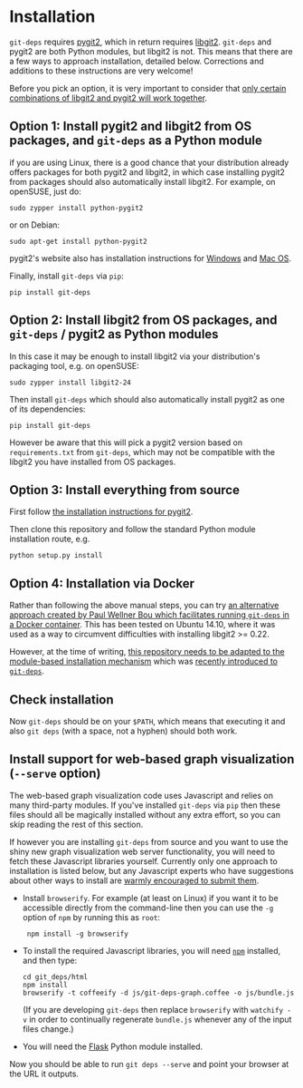 Installation
============

`git-deps` requires [pygit2](http://www.pygit2.org/), which in return
requires [libgit2](https://libgit2.github.com/).  `git-deps` and
pygit2 are both Python modules, but libgit2 is not.  This means
that there are a few ways to approach installation, detailed below.
Corrections and additions to these instructions are very welcome!

Before you pick an option, it is very important to consider that [only
certain combinations of libgit2 and pygit2 will work
together](http://www.pygit2.org/install.html#version-numbers).

## Option 1: Install pygit2 and libgit2 from OS packages, and `git-deps` as a Python module

if you are using Linux, there is a good chance that your distribution
already offers packages for both pygit2 and libgit2, in which case
installing pygit2 from packages should also automatically install
libgit2.  For example, on openSUSE, just do:

    sudo zypper install python-pygit2

or on Debian:

    sudo apt-get install python-pygit2

pygit2's website also has installation instructions for
[Windows](http://www.pygit2.org/install.html#installing-on-windows)
and [Mac OS](http://www.pygit2.org/install.html#installing-on-os-x).

Finally, install `git-deps` via `pip`:

    pip install git-deps

## Option 2: Install libgit2 from OS packages, and `git-deps` / pygit2 as Python modules

In this case it may be enough to install libgit2 via your
distribution's packaging tool, e.g. on openSUSE:

    sudo zypper install libgit2-24

Then install `git-deps` which should also automatically install pygit2
as one of its dependencies:

    pip install git-deps

However be aware that this will pick a pygit2 version based on
`requirements.txt` from `git-deps`, which may not be compatible with
the libgit2 you have installed from OS packages.

## Option 3: Install everything from source

First follow
[the installation instructions for pygit2](http://www.pygit2.org/install.html).

Then clone this repository and follow the standard Python module
installation route, e.g.

    python setup.py install

## Option 4: Installation via Docker

Rather than following the above manual steps, you can try
[an alternative approach created by Paul Wellner Bou which facilitates running `git-deps` in a Docker container](https://github.com/paulwellnerbou/git-deps-docker).
This has been tested on Ubuntu 14.10, where it was used as a way to
circumvent difficulties with installing libgit2 >= 0.22.

However, at the time of writing, [this repository needs to be adapted
to the module-based installation
mechanism](https://github.com/paulwellnerbou/git-deps-docker/issues/2)
which was [recently introduced to
`git-deps`](https://github.com/aspiers/git-deps/pull/71).

## Check installation

Now `git-deps` should be on your `$PATH`, which means that executing
it and also `git deps` (with a space, not a hyphen) should both work.

## Install support for web-based graph visualization (`--serve` option)

The web-based graph visualization code uses Javascript and relies on
many third-party modules.  If you've installed `git-deps` via `pip`
then these files should all be magically installed without any extra
effort, so you can skip reading the rest of this section.

If however you are installing `git-deps` from source and you want to
use the shiny new graph visualization web server functionality, you
will need to fetch these Javascript libraries yourself.  Currently
only one approach to installation is listed below, but any Javascript
experts who have suggestions about other ways to install are [warmly
encouraged to submit them](CONTRIBUTING.md).

*   Install `browserify`.  For example (at least on Linux) if you want
    it to be accessible directly from the command-line then you can
    use the `-g` option of `npm` by running this as `root`:

         npm install -g browserify

*   To install the required Javascript libraries, you will need
    [`npm`](https://www.npmjs.com/) installed, and then type:

        cd git_deps/html
        npm install
        browserify -t coffeeify -d js/git-deps-graph.coffee -o js/bundle.js

    (If you are developing `git-deps` then replace `browserify` with
    `watchify -v` in order to continually regenerate `bundle.js`
    whenever any of the input files change.)

*   You will need the [Flask](http://flask.pocoo.org/) Python
    module installed.

Now you should be able to run `git deps --serve` and point your
browser at the URL it outputs.

